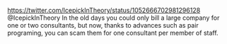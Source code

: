 https://twitter.com/IcepickInTheory/status/1052666702981296128 @IcepickInTheory In the old days you could only bill a large company for one or two consultants, but now, thanks to advances such as pair programing, you can scam them for one consultant per member of staff.